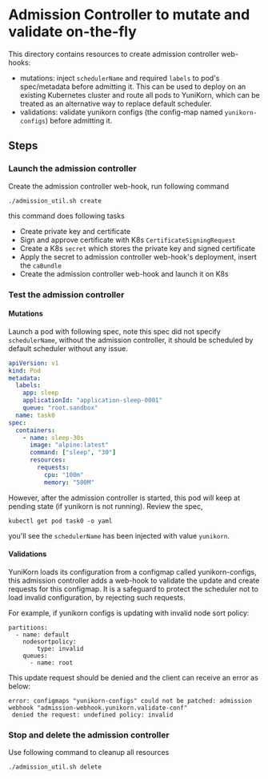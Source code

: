 # Admission Controller to mutate and validate on-the-fly

This directory contains resources to create admission controller web-hooks:
- mutations: inject `schedulerName` and required `labels` to pod's spec/metadata before admitting it. 
 This can be used to deploy on an existing Kubernetes cluster and route all pods to YuniKorn,
 which can be treated as an alternative way to replace default scheduler.
- validations: validate yunikorn configs (the config-map named `yunikorn-configs`) before admitting it.

## Steps

### Launch the admission controller

Create the admission controller web-hook, run following command

```shell script
./admission_util.sh create
```
this command does following tasks

- Create private key and certificate
- Sign and approve certificate with K8s `CertificateSigningRequest`
- Create a K8s `secret` which stores the private key and signed certificate
- Apply the secret to admission controller web-hook's deployment, insert the `caBundle`
- Create the admission controller web-hook and launch it on K8s

### Test the admission controller

#### Mutations

Launch a pod with following spec, note this spec did not specify `schedulerName`,
without the admission controller, it should be scheduled by default scheduler without any issue.

```yaml
apiVersion: v1
kind: Pod
metadata:
  labels:
    app: sleep
    applicationId: "application-sleep-0001"
    queue: "root.sandbox"
  name: task0
spec:
  containers:
    - name: sleep-30s
      image: "alpine:latest"
      command: ["sleep", "30"]
      resources:
        requests:
          cpu: "100m"
          memory: "500M"
```

However, after the admission controller is started, this pod will keep at pending state (if yunikorn is not running).
Review the spec,

```shell script
kubectl get pod task0 -o yaml 
```

you'll see the `schedulerName` has been injected with value `yunikorn`.

#### Validations

YuniKorn loads its configuration from a configmap called yunikorn-configs, this admission controller adds a web-hook to
validate the update and create requests for this configmap.
It is a safeguard to protect the scheduler not to load invalid configuration, by rejecting such requests.

For example, if yunikorn configs is updating with invalid node sort policy:
```
partitions:
  - name: default
    nodesortpolicy:
        type: invalid
    queues:
      - name: root
```

This update request should be denied and the client can receive an error as below:
```
error: configmaps "yunikorn-configs" could not be patched: admission webhook "admission-webhook.yunikorn.validate-conf"
 denied the request: undefined policy: invalid
```

### Stop and delete the admission controller

Use following command to cleanup all resources

```shell script
./admission_util.sh delete
```